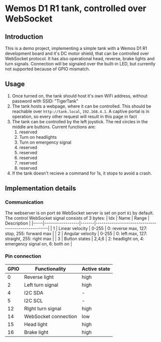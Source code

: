 # Wemos D1 R1 tank, controlled over WebSocket
## Introduction
This is a demo project, implementing a simple tank with a Wemos D1 R1 development board and it's DC motor shield, that can be controlled over WebSocket protocol.
It has also operational head, reverse, brake lights and turn signals.
Connection will be signaled over the built-in LED, but currently not supported because of GPIO mismatch.

## Usage
1. Once turned on, the tank should host it's own WiFi address, without password with SSID: "TigerTank"
2. The tank hosts a webpage, where it can be controlled. This should be reachable over `http://tank.local`, `192.168.4.1`. A captive portal is in operation, so every other request will result in this page in fact
3. The tank can be controlled by the left joystick. The red circles in the middle are buttons. Current functions are:
    1. reserved
    2. Turn on headlights
    3. Turn on emergency signal
    4. reserved
    5. reserved
    6. reserved
    7. reserved
    8. reserved
4. If the tank doesn't recieve a command for 1s, it stops to avoid a crash.
  
## Implementation details
### Communication
The webserver is on port `80` WebSocket server is set on port `81` by default. The control WebSocket signal consists of 3 bytes:
| Idx | Name             | Range | Description                                         |
|-----|------------------|-------|-----------------------------------------------------|
| 1   | Linear velocity  | 0-255 | 0: reverse max, 127: stop, 255: forward max         |
| 2   | Angular velocity | 0-255 | 0: left max, 127: straight, 255: right max          |
| 3   | Button states    | 2,4,6 | 2: headlight on, 4: emergency signal on, 6: both on |

### Pin connection
| GPIO | Functionality        | Active state |
|------|----------------------|--------------|
| 0    | Reverse light        | high         |
| 2    | Left turn signal     | high         |
| 4    | I2C SDA              | -            |
| 5    | I2C SCL              | -            |
| 12   | RIght turn signal    | high         |
| 14   | WebSocket connection | low          |
| 15   | Head light           | high         |
| 16   | Brake light          | high         |
